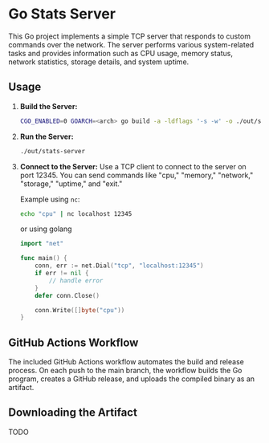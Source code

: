 # Go Stats Server

This Go project implements a simple TCP server that responds to custom commands over the network. The server performs various system-related tasks and provides
information such as CPU usage, memory status, network statistics, storage details, and system uptime.

## Usage

1. **Build the Server:**

    ```bash
    CGO_ENABLED=0 GOARCH=<arch> go build -a -ldflags '-s -w' -o ./out/stats-server main.go
    ```

2. **Run the Server:**

    ```bash
    ./out/stats-server
    ```

3. **Connect to the Server:** Use a TCP client to connect to the server on port 12345. You can send commands like "cpu," "memory," "network," "storage,"
   "uptime," and "exit."

    Example using `nc`:

    ```bash
    echo "cpu" | nc localhost 12345
    ```

    or using golang

    ```go
    import "net"

    func main() {
        conn, err := net.Dial("tcp", "localhost:12345")
        if err != nil {
            // handle error
        }
        defer conn.Close()

        conn.Write([]byte("cpu"))
    }
    ```

## GitHub Actions Workflow

The included GitHub Actions workflow automates the build and release process. On each push to the main branch, the workflow builds the Go program, creates a
GitHub release, and uploads the compiled binary as an artifact.

## Downloading the Artifact

TODO

<!--
To download the compiled binary on multiple machines using GNU Parallel, use the following `wget` command:

```bash
cat machines.txt | parallel --slf - 'wget -qO- https://github.com/aziis98/go-stats-server/releases/latest/download/stats-server | tar -xz -C /path/to/destination/'
```

Replace "your-username" and "your-repo" with your GitHub username and repository name. Adjust "/path/to/destination/" to the desired destination on the target machines.

Feel free to explore and customize the server to suit your needs. If you encounter any issues or have suggestions for improvements, please open an issue on this repository. Contributions are welcome!
-->
